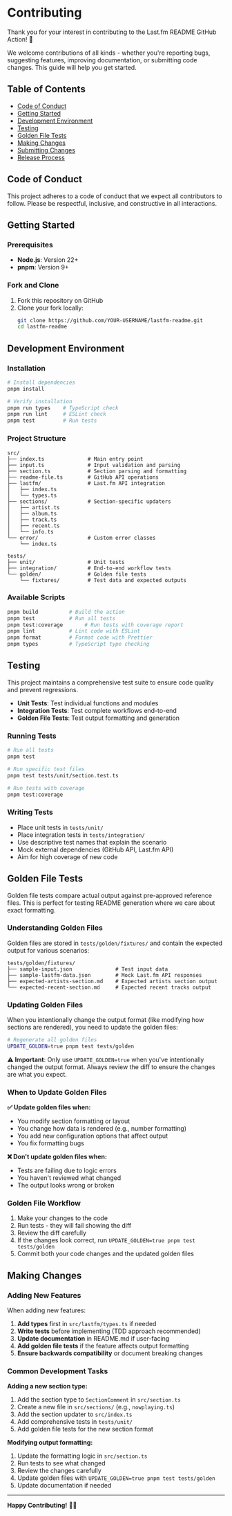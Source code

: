 # Contributing

Thank you for your interest in contributing to the Last.fm README GitHub Action! 🎵

We welcome contributions of all kinds - whether you're reporting bugs, suggesting features, improving documentation, or submitting code changes. This guide will help you get started.

## Table of Contents

- [Code of Conduct](#code-of-conduct)
- [Getting Started](#getting-started)
- [Development Environment](#development-environment)
- [Testing](#testing)
- [Golden File Tests](#golden-file-tests)
- [Making Changes](#making-changes)
- [Submitting Changes](#submitting-changes)
- [Release Process](#release-process)

## Code of Conduct

This project adheres to a code of conduct that we expect all contributors to follow. Please be respectful, inclusive, and constructive in all interactions.

## Getting Started

### Prerequisites

- **Node.js**: Version 22+
- **pnpm**: Version 9+

### Fork and Clone

1. Fork this repository on GitHub
2. Clone your fork locally:
   ```bash
   git clone https://github.com/YOUR-USERNAME/lastfm-readme.git
   cd lastfm-readme
   ```

## Development Environment

### Installation

```bash
# Install dependencies
pnpm install

# Verify installation
pnpm run types    # TypeScript check
pnpm run lint     # ESLint check
pnpm test         # Run tests
```

### Project Structure

```
src/
├── index.ts              # Main entry point
├── input.ts              # Input validation and parsing
├── section.ts            # Section parsing and formatting
├── readme-file.ts        # GitHub API operations
├── lastfm/               # Last.fm API integration
│   ├── index.ts
│   └── types.ts
├── sections/             # Section-specific updaters
│   ├── artist.ts
│   ├── album.ts
│   ├── track.ts
│   ├── recent.ts
│   └── info.ts
└── error/                # Custom error classes
    └── index.ts

tests/
├── unit/                 # Unit tests
├── integration/          # End-to-end workflow tests
└── golden/               # Golden file tests
    └── fixtures/         # Test data and expected outputs
```

### Available Scripts

```bash
pnpm build          # Build the action
pnpm test           # Run all tests
pnpm test:coverage       # Run tests with coverage report
pnpm lint           # Lint code with ESLint
pnpm format         # Format code with Prettier
pnpm types          # TypeScript type checking
```

## Testing

This project maintains a comprehensive test suite to ensure code quality and prevent regressions.

- **Unit Tests**: Test individual functions and modules
- **Integration Tests**: Test complete workflows end-to-end
- **Golden File Tests**: Test output formatting and generation

### Running Tests

```bash
# Run all tests
pnpm test

# Run specific test files
pnpm test tests/unit/section.test.ts

# Run tests with coverage
pnpm test:coverage
```

### Writing Tests

- Place unit tests in `tests/unit/`
- Place integration tests in `tests/integration/`
- Use descriptive test names that explain the scenario
- Mock external dependencies (GitHub API, Last.fm API)
- Aim for high coverage of new code

## Golden File Tests

Golden file tests compare actual output against pre-approved reference files. This is perfect for testing README generation where we care about exact formatting.

### Understanding Golden Files

Golden files are stored in `tests/golden/fixtures/` and contain the expected output for various scenarios:

```
tests/golden/fixtures/
├── sample-input.json              # Test input data
├── sample-lastfm-data.json        # Mock Last.fm API responses
├── expected-artists-section.md    # Expected artists section output
└── expected-recent-section.md     # Expected recent tracks output
```

### Updating Golden Files

When you intentionally change the output format (like modifying how sections are rendered), you need to update the golden files:

```bash
# Regenerate all golden files
UPDATE_GOLDEN=true pnpm test tests/golden
```

**⚠️ Important**: Only use `UPDATE_GOLDEN=true` when you've intentionally changed the output format. Always review the diff to ensure the changes are what you expect.

### When to Update Golden Files

**✅ Update golden files when:**

- You modify section formatting or layout
- You change how data is rendered (e.g., number formatting)
- You add new configuration options that affect output
- You fix formatting bugs

**❌ Don't update golden files when:**

- Tests are failing due to logic errors
- You haven't reviewed what changed
- The output looks wrong or broken

### Golden File Workflow

1. Make your changes to the code
2. Run tests - they will fail showing the diff
3. Review the diff carefully
4. If the changes look correct, run `UPDATE_GOLDEN=true pnpm test tests/golden`
5. Commit both your code changes and the updated golden files

## Making Changes

### Adding New Features

When adding new features:

1. **Add types** first in `src/lastfm/types.ts` if needed
2. **Write tests** before implementing (TDD approach recommended)
3. **Update documentation** in README.md if user-facing
4. **Add golden file tests** if the feature affects output formatting
5. **Ensure backwards compatibility** or document breaking changes

### Common Development Tasks

**Adding a new section type:**

1. Add the section type to `SectionComment` in `src/section.ts`
2. Create a new file in `src/sections/` (e.g., `nowplaying.ts`)
3. Add the section updater to `src/index.ts`
4. Add comprehensive tests in `tests/unit/`
5. Add golden file tests for the new section format

**Modifying output formatting:**

1. Update the formatting logic in `src/section.ts`
2. Run tests to see what changed
3. Review the changes carefully
4. Update golden files with `UPDATE_GOLDEN=true pnpm test tests/golden`
5. Update documentation if needed

---

**Happy Contributing!** 🎵✨

